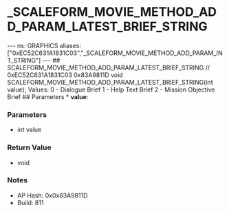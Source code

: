 # _SCALEFORM_MOVIE_METHOD_ADD_PARAM_LATEST_BRIEF_STRING

--- ns: GRAPHICS aliases: ["0xEC52C631A1831C03","_SCALEFORM_MOVIE_METHOD_ADD_PARAM_INT_STRING"] --- ## SCALEFORM_MOVIE_METHOD_ADD_PARAM_LATEST_BRIEF_STRING  // 0xEC52C631A1831C03 0x83A9811D void SCALEFORM_MOVIE_METHOD_ADD_PARAM_LATEST_BRIEF_STRING(int value);  Values: 0 - Dialogue Brief 1 - Help Text Brief 2 - Mission Objective Brief  ## Parameters * **value**:

### Parameters
* int value

### Return Value
* void

### Notes
* AP Hash: 0x0x83A9811D
* Build: 811

